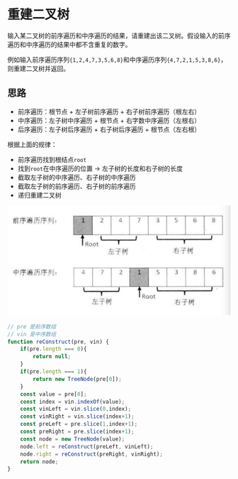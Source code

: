 # 重建二叉树

输入某二叉树的前序遍历和中序遍历的结果，请重建出该二叉树。假设输入的前序遍历和中序遍历的结果中都不含重复的数字。

例如输入前序遍历序列`{1,2,4,7,3,5,6,8}`和中序遍历序列`{4,7,2,1,5,3,8,6}`，则重建二叉树并返回。

## 思路

* 前序遍历：根节点 + 左子树前序遍历 + 右子树前序遍历（根左右）
* 中序遍历：左子树中序遍历 + 根节点 + 右字数中序遍历（左根右）
* 后序遍历：左子树后序遍历 + 右子树后序遍历 + 根节点（左右根）

根据上面的规律：

* 前序遍历找到根结点`root`
* 找到`root`在中序遍历的位置 -&gt; 左子树的长度和右子树的长度
* 截取左子树的中序遍历、右子树的中序遍历
* 截取左子树的前序遍历、右子树的前序遍历
* 递归重建二叉树

![](../../../.gitbook/assets/image%20%28173%29.png)

```javascript
// pre 是前序数组 
// vin 是中序数组
function reConstruct(pre, vin) {
    if(pre.length === 0){
        return null;
    }
    if(pre.length === 1){
        return new TreeNode(pre[0]);
    }
    const value = pre[0];
    const index = vin.indexOf(value);
    const vinLeft = vin.slice(0,index);
    const vinRight = vin.slice(index+1);
    const preLeft = pre.slice(1,index+1);
    const preRight = pre.slice(index+1);
    const node = new TreeNode(value);
    node.left = reConstruct(preLeft, vinLeft);
    node.right = reConstruct(preRight, vinRight);
    return node;
}
```

